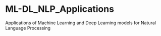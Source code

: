 # ML-DL_NLP_Applications
Applications of Machine Learning and Deep Learning models for Natural Language Processing
